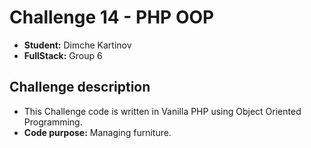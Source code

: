 # Challenge 14 - PHP OOP

- **Student:** Dimche Kartinov
- **FullStack:** Group 6

## Challenge description
- This Challenge code is written in Vanilla PHP using Object Oriented Programming.
- **Code purpose:** Managing furniture.
